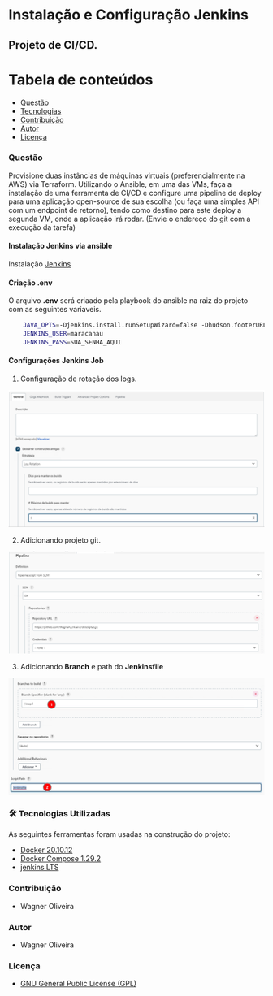 # Instalação e Configuração Jenkins

## Projeto de CI/CD.


Tabela de conteúdos
=================
<!--ts-->   
   * [Questão](#questão)   
   * [Tecnologias](#-tecnologias-utilizadas)
   * [Contribuição](#contribuição)
   * [Autor](#autor)
   * [Licença](#licença)
<!--te-->

### Questão

Provisione duas instâncias de máquinas virtuais (preferencialmente na AWS) via Terraform. Utilizando o Ansible, em uma das VMs, faça a instalação de uma ferramenta de CI/CD e configure uma pipeline de deploy para uma aplicação open-source de sua escolha (ou faça uma simples API com um endpoint de retorno), tendo como destino para este deploy a segunda VM, onde a aplicação irá rodar. (Envie o endereço do git com a execução da tarefa)

#### Instalação Jenkins via ansible

Instalação [Jenkins](https://github.com/WagnerCOliveira/dotdigital_ias/tree/main/playbooks/install_jenkins)

#### Criação .env

O arquivo **.env** será criaado pela playbook do ansible na raiz do projeto com as seguintes variaveis.

~~~bash
    JAVA_OPTS=-Djenkins.install.runSetupWizard=false -Dhudson.footerURL=https://jenkins.example.com.br
    JENKINS_USER=maracanau
    JENKINS_PASS=SUA_SENHA_AQUI
~~~

#### Configurações Jenkins Job

1. Configuração de rotação dos logs.

![alt text](img/j1.png)

2. Adicionando projeto git.

![alt text](img/j2.png)

3. Adicionando **Branch** e path do **Jenkinsfile**

![alt text](img/j3.png)


### 🛠 Tecnologias Utilizadas

As seguintes ferramentas foram usadas na construção do projeto:

- [Docker 20.10.12](https://docs.docker.com/engine/)
- [Docker Compose 1.29.2](https://docs.docker.com/compose/)
- [jenkins LTS](https://www.jenkins.io/doc/book/getting-started/)



### Contribuição

- Wagner Oliveira

### Autor

- Wagner Oliveira

### Licença

- [GNU General Public License (GPL)](https://www.gnu.org/licenses/gpl-3.0.html)
